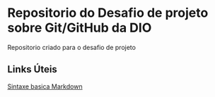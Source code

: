 # Repositorio do Desafio de projeto sobre Git/GitHub da DIO
Repositorio criado para o desafio de projeto

## Links Úteis
[Sintaxe basica Markdown](https://markdown.net.br/sintaxe-basica/)
